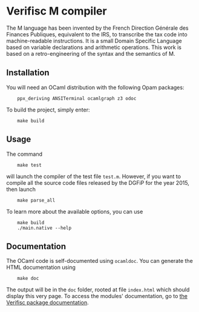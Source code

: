 # Verifisc M compiler

The M language has been invented by the French Direction Générale des Finances
Publiques, equivalent to the IRS, to transcribe the tax code into machine-readable
instructions. It is a small Domain Specific Language based on variable
declarations and arithmetic operations. This work is based on a retro-engineering
of the syntax and the semantics of M.


## Installation

You will need an OCaml distribution with the following Opam packages:

        ppx_deriving ANSITerminal ocamlgraph z3 odoc

To build the project, simply enter:

        make build

## Usage

The command

        make test

will launch the compiler of the test file `test.m`. However, if you want to
compile all the source code files released by the DGFiP for the year 2015, then
launch

        make parse_all

To learn more about the available options, you can use

        make build
        ./main.native --help

## Documentation

The OCaml code is self-documented using `ocamldoc`. You can generate the HTML
documentation using

        make doc

The output will be in the `doc` folder, rooted at file `index.html` which should
display this very page. To access the modules' documentation, go to
 [the Verifisc package documentation](verifisc/index.html).
